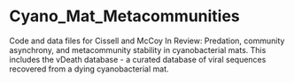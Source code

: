# Cyano_Mat_Metacommunities
Code and data files for Cissell and McCoy In Review: Predation, community asynchrony, and metacommunity stability in cyanobacterial mats. 
This includes the vDeath database - a curated database of viral sequences recovered from a dying cyanobacterial mat.
